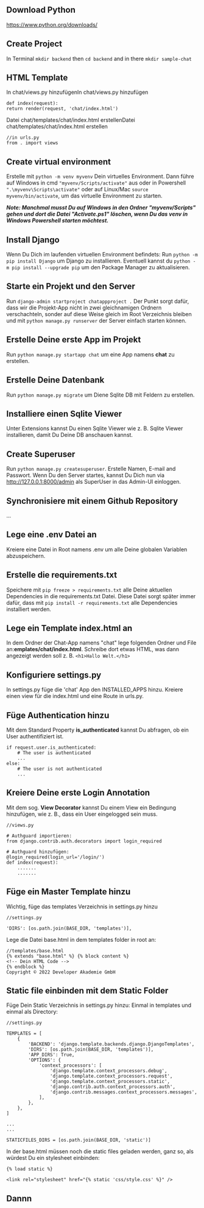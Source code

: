 ## Download Python
https://www.python.org/downloads/


## Create Project
In Terminal `mkdir backend` then `cd backend` and in there `mkdir sample-chat`

## HTML Template
In chat/views.py hinzufügenIn chat/views.py hinzufügen
```
def index(request):
return render(request, 'chat/index.html')
```
Datei chat/templates/chat/index.html erstellenDatei chat/templates/chat/index.html erstellen
```
//in urls.py
from . import views
```

## Create virtual environment
Erstelle mit `python -m venv myvenv` Dein virtuelles Environment.
Dann führe auf Windows in cmd `"myvenv/Scripts/activate"` aus oder in Powershell `".\myvenv\Scripts\activate"` oder auf Linux/Mac `source myvenv/bin/activate`, um das virtuelle Environment zu starten.

***Note: Manchmal musst Du auf Windows in den Ordner "myvenv/Scripts" gehen und dort die Datei "Activate.ps1" löschen, wenn Du das venv in Windows Powershell starten möchtest.***

## Install Django
Wenn Du Dich im laufenden virtuellen Environment befindets:
Run `python -m pip install Django` um Django zu installieren. 
Eventuell kannst du `python -m pip install --upgrade pip` um den Package Manager zu aktualisieren.

## Starte ein Projekt und den Server
Run `django-admin startproject chatappproject .` Der Punkt sorgt dafür, dass wir die Projekt-App nicht in zwei gleichnamigen Ordnern verschachteln, sonder auf diese Weise gleich im Root Verzeichnis bleiben und mit `python manage.py runserver` der Server einfach starten können.

## Erstelle Deine erste App im Projekt
Run `python manage.py startapp chat` um eine App namens **chat** zu erstellen.

## Erstelle Deine Datenbank
Run `python manage.py migrate` um Diene Sqlite DB mit Feldern zu erstellen.

## Installiere einen Sqlite Viewer
Unter Extensions kannst Du einen Sqlite Viewer wie z. B. Sqlite Viewer installieren, damit Du Deine DB anschauen kannst.

## Create Superuser
Run `python manage.py createsuperuser`. Erstelle Namen, E-mail and Passwort. 
Wenn Du den Server startes, kannst Du Dich nun via http://127.0.0.1:8000/admin als SuperUser in das Admin-UI einloggen.

## Synchronisiere mit einem Github Repository
...

## Lege eine .env Datei an
Kreiere eine Datei in Root namens .env um alle Deine globalen Variablen abzuspeichern.

## Erstelle die requirements.txt
Speichere mit `pip freeze > requirements.txt` alle Deine aktuellen Dependencies in die requirements.txt Datei.
Diese Datei sorgt später immer dafür, dass mit `pip install -r requirements.txt` alle Dependencies installiert werden. 

## Lege ein Template index.html an
In dem Ordner der Chat-App namens "chat" lege folgenden Ordner und File an:**emplates/chat/index.html**. Schreibe dort etwas HTML, was dann angezeigt werden soll z. B. `<h1>Hallo Welt.</h1>`

## Konfiguriere settings.py
In settings.py füge die 'chat' App den INSTALLED_APPS hinzu. Kreiere einen view für die index.html und eine Route in urls.py.

## Füge Authentication hinzu
Mit dem Standard Property **is_authenticated** kannst Du abfragen, ob ein User authentifiziert ist.
```
if request.user.is_authenticated:
    # The user is authenticated
    ...
else:
    # The user is not authenticated
    ...
```

## Kreiere Deine erste Login Annotation
Mit dem sog. **View Decorator** kannst Du einem View ein Bedingung hinzufügen, wie z. B., dass ein User eingelogged sein muss.

```
//views.py

# Authguard importieren:
from django.contrib.auth.decorators import login_required

# Authguard hinzufügen:
@login_required(login_url='/login/')
def index(request):
    .......
    .......
```

## Füge ein Master Template hinzu
Wichtig, füge das templates Verzeichnis in settings.py hinzu
```
//settings.py

'DIRS': [os.path.join(BASE_DIR, 'templates')],
```

Lege die Datei base.html in dem templates folder in root an:
```
//templates/base.html
{% extends "base.html" %} {% block content %}
<!-- Dein HTML Code -->
{% endblock %}
Copyright © 2022 Developer Akademie GmbH
```


## Static file einbinden mit dem Static Folder
Füge Dein Static Verzeichnis in settings.py hinzu: Einmal in templates und einmal als Directory:
```
//settings.py

TEMPLATES = [
    {
        'BACKEND': 'django.template.backends.django.DjangoTemplates',
        'DIRS': [os.path.join(BASE_DIR, 'templates')],
        'APP_DIRS': True,
        'OPTIONS': {
            'context_processors': [
                'django.template.context_processors.debug',
                'django.template.context_processors.request',
                'django.template.context_processors.static',
                'django.contrib.auth.context_processors.auth',
                'django.contrib.messages.context_processors.messages',
            ],
        },
    },
]

...
...

STATICFILES_DIRS = [os.path.join(BASE_DIR, 'static')]

```

In der base.html müssen noch die static files geladen werden, ganz so, als würdest Du ein stylesheet einbinden:
```
{% load static %} 

<link rel="stylesheet" href="{% static 'css/style.css' %}" />
```


## Dannn



